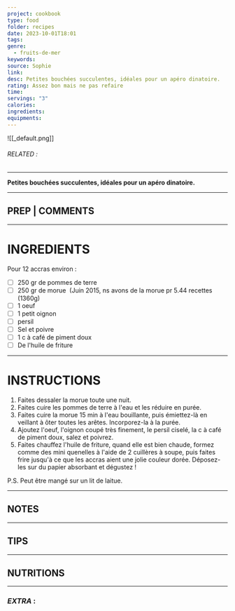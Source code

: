 ```yaml
---
project: cookbook
type: food
folder: recipes
date: 2023-10-01T18:01
tags: 
genre:
  - fruits-de-mer
keywords: 
source: Sophie
link: 
desc: Petites bouchées succulentes, idéales pour un apéro dinatoire.
rating: Assez bon mais ne pas refaire
time: 
servings: "3"
calories: 
ingredients: 
equipments:
---
```


![[_default.png]]
###### *RELATED* : 
---
**Petites bouchées succulentes, idéales pour un apéro dinatoire.**

---
## PREP | COMMENTS



---
# INGREDIENTS

Pour 12 accras environ :

* [ ]  250 gr de pommes de terre
* [ ] 250 gr de morue  (Juin 2015, ns avons de la morue pr 5.44 recettes (1360g)
* [ ] 1 oeuf
* [ ] 1 petit oignon
* [ ] persil
* [ ] Sel et poivre
* [ ] 1 c à café de piment doux
* [ ] De l'huile de friture

---
# INSTRUCTIONS

1. Faites dessaler la morue toute une nuit.
2. Faites cuire les pommes de terre à l'eau et les réduire en purée.
3. Faites cuire la morue 15 min à l'eau bouillante, puis émiettez-là en veillant à ôter toutes les arêtes. Incorporez-la à la purée.
4. Ajoutez l'oeuf, l'oignon coupé très finement, le persil ciselé, la c à café de piment doux, salez et poivrez.
5. Faites chauffez l'huile de friture, quand elle est bien chaude, formez comme des mini quenelles à l'aide de 2 cuillères à soupe, puis faites frire jusqu'à ce que les accras aient une jolie couleur dorée. Déposez-les sur du papier absorbant et dégustez !

P.S. Peut être mangé sur un lit de laitue.

---
## NOTES



---
## TIPS



---
## NUTRITIONS



---
### *EXTRA* :



